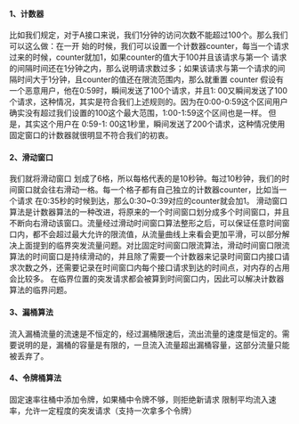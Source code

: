 #### 1、计数器

比如我们规定，对于A接口来说，我们1分钟的访问次数不能超过100个。那么我们可以这么做：在一开 始的时候，我们可以设置一个计数器counter，每当一个请求过来的时候，counter就加1，如果counter的值大于100并且该请求与第一个
请求的间隔时间还在1分钟之内，那么说明请求数过多；如果该请求与第一个请求的间隔时间大于1分钟，且counter的值还在限流范围内，那么就重置 counter 假设有一个恶意用户，他在0:59时，瞬间发送了100个请求，并且1:
00又瞬间发送了100个请求，这种情况，其实是符合我们上述规则的。因为在0:00-0:59这个区间用户确实没有超过我们设置的100这个最大范围，1:00-1:59这个区间也是一样。 但是，其实这个用户在 0:59-1:
00这1秒里，瞬间发送了200个请求，这种情况使用固定窗口的计数器就很明显不符合我们的初衷。

#### 2、滑动窗口

我们就将滑动窗口 划成了6格，所以每格代表的是10秒钟。每过10秒钟，我们的时间窗口就会往右滑动一格。每一个格子都有自己独立的计数器counter，比如当一个请求 在0:35秒的时候到达，那么0:30~0:39对应的counter就会加1。
滑动窗口算法是计数器算法的一种改进，将原来的一个时间窗口划分成多个时间窗口，并且不断向右滑动该窗口。流量经过滑动时间窗口算法整形之后，可以保证任意时间窗口内，都不会超过最大允许的限流值，从流量曲线上来看会更加平滑，可以部分解决上面提到的临界突发流量问题。对比固定时间窗口限流算法，滑动时间窗口限流算法的时间窗口是持续滑动的，并且除了需要一个计数器来记录时间窗口内接口请求次数之外，还需要记录在时间窗口内每个接口请求到达的时间点，对内存的占用会比较多。
在临界位置的突发请求都会被算到时间窗口内，因此可以解决计数器算法的临界问题。

#### 3、漏桶算法

流入漏桶流量的流速是不恒定的，经过漏桶限速后，流出流量的速度是恒定的。需要说明的是，漏桶的容量是有限的，一旦流入流量超出漏桶容量，这部分流量只能被丢弃了。

#### 4、令牌桶算法

固定速率往桶中添加令牌，如果桶中令牌不够，则拒绝新请求 限制平均流入速率，允许一定程度的突发请求（支持一次拿多个令牌）